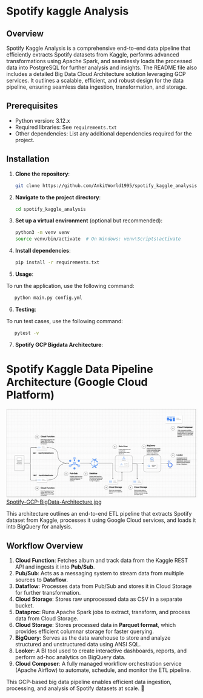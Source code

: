 # Spotify kaggle Analysis

## Overview

Spotify Kaggle Analysis is a comprehensive end-to-end data pipeline that efficiently extracts Spotify datasets from Kaggle, performs advanced transformations using Apache Spark, and seamlessly loads the processed data into PostgreSQL for further analysis and insights. The README file also includes a detailed Big Data Cloud Architecture solution leveraging GCP services. It outlines a scalable, efficient, and robust design for the data pipeline, ensuring seamless data ingestion, transformation, and storage.

## Prerequisites

- Python version: 3.12.x
- Required libraries: See `requirements.txt`
- Other dependencies: List any additional dependencies required for the project.

## Installation

1. **Clone the repository**:
    ```bash
    git clone https://github.com/AnkitWorld1995/spotify_kaggle_analysis.git
    ```

2. **Navigate to the project directory**:
    ```bash
    cd spotify_kaggle_analysis
    ```

3. **Set up a virtual environment** (optional but recommended):
    ```bash
    python3 -m venv venv
    source venv/bin/activate  # On Windows: venv\Scripts\activate
    ```

4. **Install dependencies**:
    ```bash
    pip install -r requirements.txt
    ```

5. **Usage**:

To run the application, use the following command:

   ```bash
      python main.py config.yml
   ```

6. **Testing**:

To run test cases, use the following command:
 ```bash
    pytest -v
 ```


7. **Spotify GCP Bigdata Architecture**:

# Spotify Kaggle Data Pipeline Architecture (Google Cloud Platform)

![Spotify-GCP-BigData-Architecture.jpg](docs/images/Spotify-GCP-BigData-Architecture.jpg)[Spotify-GCP-BigData-Architecture.jpg](docs/images/Spotify-GCP-BigData-Architecture.jpg)

This architecture outlines an end-to-end ETL pipeline that extracts Spotify dataset from Kaggle, processes it using Google Cloud services, and loads it into BigQuery for analysis.

## **Workflow Overview**

1. **Cloud Function**: Fetches album and track data from the Kaggle REST API and ingests it into **Pub/Sub**.  
2. **Pub/Sub**: Acts as a messaging system to stream data from multiple sources to **Dataflow**.  
3. **Dataflow**: Processes data from Pub/Sub and stores it in Cloud Storage for further transformation.  
4. **Cloud Storage**: Stores raw unprocessed data as CSV in a separate bucket.  
5. **Dataproc**: Runs Apache Spark jobs to extract, transform, and process data from Cloud Storage.  
6. **Cloud Storage**: Stores processed data in **Parquet format**, which provides efficient columnar storage for faster querying.  
7. **BigQuery**: Serves as the data warehouse to store and analyze structured and unstructured data using ANSI SQL.  
8. **Looker**: A BI tool used to create interactive dashboards, reports, and perform ad-hoc analytics on BigQuery data.  
9. **Cloud Composer**: A fully managed workflow orchestration service (Apache Airflow) to automate, schedule, and monitor the ETL pipeline.  

This GCP-based big data pipeline enables efficient data ingestion, processing, and analysis of Spotify datasets at scale. 🚀



